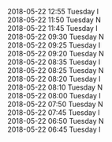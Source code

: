 2018-05-22 12:55 Tuesday  I  
2018-05-22 11:50 Tuesday  N  
2018-05-22 11:45 Tuesday  I  
2018-05-22 09:30 Tuesday  N  
2018-05-22 09:25 Tuesday  I  
2018-05-22 09:20 Tuesday  N  
2018-05-22 08:35 Tuesday  I  
2018-05-22 08:25 Tuesday  N  
2018-05-22 08:20 Tuesday  I  
2018-05-22 08:10 Tuesday  N  
2018-05-22 08:00 Tuesday  I  
2018-05-22 07:50 Tuesday  N  
2018-05-22 07:45 Tuesday  I  
2018-05-22 06:50 Tuesday  N  
2018-05-22 06:45 Tuesday  I  

